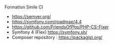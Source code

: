Formation Smile CI

 - https://semver.org/
 - https://symfony.com/roadmap/4.4
 - https://github.com/FriendsOfPhp/PHP-CS-Fixer
 - Symfony 4 (Flex) https://symfony.sh/
 - Composer repository : https://packagist.org/
